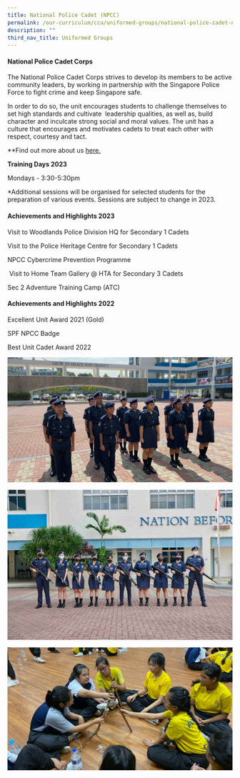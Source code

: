 ```yaml
---
title: National Police Cadet (NPCC)
permalink: /our-curriculum/cca/uniformed-groups/national-police-cadet-npcc/
description: ""
third_nav_title: Uniformed Groups
---
```

#### National Police Cadet Corps

The National Police Cadet Corps strives to develop its members to be active community leaders, by working in partnership with the Singapore Police Force to fight crime and keep Singapore safe.

In order to do so, the unit encourages students to challenge themselves to set high standards and cultivate  leadership qualities, as well as, build character and inculcate strong social and moral values. The unit has a culture that encourages and motivates cadets to treat each other with respect, courtesy and tact.

**Find out more about us [here.](https://www.instagram.com/wgs_npcc/?hl=en)

**Training Days 2023**

Mondays - 3:30-5:30pm

\*Additional sessions will be organised for selected students for the preparation of various events. Sessions are subject to change in 2023.

#### Achievements and Highlights 2023


Visit to Woodlands Police Division HQ for Secondary 1 Cadets


Visit to the Police Heritage Centre for Secondary 1 Cadets


NPCC Cybercrime Prevention Programme


 Visit to Home Team Gallery @ HTA for Secondary 3 Cadets


Sec 2 Adventure Training Camp (ATC)


#### Achievements and Highlights 2022

Excellent Unit Award 2021 (Gold)

SPF NPCC Badge

Best Unit Cadet Award 2022



![](/images/CCAs/NPCC/NPCC1.png)

![](/images/CCAs/NPCC/NPCC%203.png)

![](/images/CCAs/NPCC/NPCC%202.png)